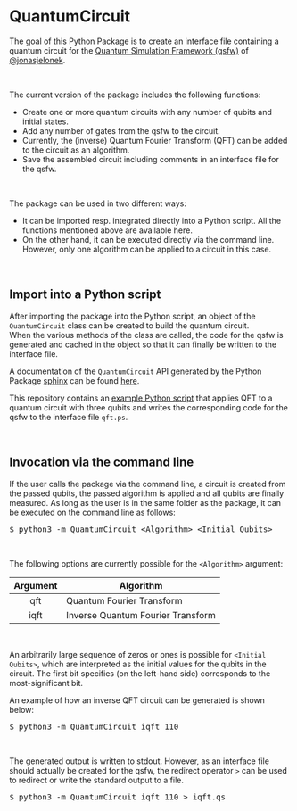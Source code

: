 # QuantumCircuit

The goal of this Python Package is to create an interface file containing a quantum circuit for the [Quantum Simulation Framework (qsfw)](https://github.com/jonasjelonek/qsfw) of [@jonasjelonek](https://github.com/jonasjelonek).

<br>

The current version of the package includes the following functions:
* Create one or more quantum circuits with any number of qubits and initial states.
* Add any number of gates from the qsfw to the circuit.
* Currently, the (inverse) Quantum Fourier Transform (QFT) can be added to the circuit as an algorithm.
* Save the assembled circuit including comments in an interface file for the qsfw.

<br>

The package can be used in two different ways:
* It can be imported resp. integrated directly into a Python script. All the functions mentioned above are available here.
* On the other hand, it can be executed directly via the command line. However, only one algorithm can be applied to a circuit in this case.

<br>

## Import into a Python script

After importing the package into the Python script, an object of the <code>QuantumCircuit</code> class can be created to build the quantum circuit.<br>
When the various methods of the class are called, the code for the qsfw is generated and cached in the object so that it can finally be written to the interface file.

A documentation of the <code>QuantumCircuit</code> API generated by the Python Package [sphinx](https://www.sphinx-doc.org/) can be found [here](https://htmlpreview.github.io/?https://github.com/tk154/QuantumCircuit/blob/main/docs/_build/html/index.html).

This repository contains an [example Python script](https://github.com/tk154/QuantumCircuit/blob/main/example.py) that applies QFT to a quantum circuit with three qubits and writes the corresponding code for the qsfw to the interface file <code>qft.ps</code>.

<br>

## Invocation via the command line

If the user calls the package via the command line, a circuit is created from the passed qubits, the passed algorithm is applied and all qubits are finally measured. As long as the user is in the same folder as the package, it can be executed on the command line as follows:
<pre>$ python3 -m QuantumCircuit &lt;Algorithm&gt; &lt;Initial Qubits&gt;</pre>

<br>

The following options are currently possible for the <code>&lt;Algorithm&gt;</code> argument:

| Argument | Algorithm                         |
| :------: | --------------------------------- |
| qft      | Quantum Fourier Transform         |
| iqft     | Inverse Quantum Fourier Transform |

<br>

An arbitrarily large sequence of zeros or ones is possible for <code>&lt;Initial Qubits&gt;</code>, which are interpreted as the initial values for the qubits in the circuit. The first bit specifies (on the left-hand side) corresponds to the most-significant bit.

An example of how an inverse QFT circuit can be generated is shown below:
<pre>$ python3 -m QuantumCircuit iqft 110</pre>

<br>

The generated output is written to stdout. However, as an interface file should actually be created for the qsfw, the redirect operator <code>></code> can be used to redirect or write the standard output to a file.
<pre>$ python3 -m QuantumCircuit iqft 110 > iqft.qs</pre>
